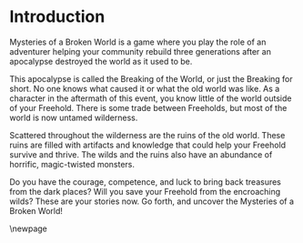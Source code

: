 # Introduction

Mysteries of a Broken World is a game where you play the role of an adventurer helping your
community rebuild three generations after an apocalypse destroyed the world as it used to be.

This apocalypse is called the Breaking of the World, or just the Breaking for short. No one
knows what caused it or what the old world was like. As a character in the aftermath of this
event, you know little of the world outside of your Freehold. There is some trade between
Freeholds, but most of the world is now untamed wilderness.

Scattered throughout the wilderness are the ruins of the old world. These ruins are filled
with artifacts and knowledge that could help your Freehold survive and thrive. The wilds and
the ruins also have an abundance of horrific, magic-twisted monsters.

Do you have the courage, competence, and luck to bring back treasures from the dark places?
Will you save your Freehold from the encroaching wilds? These are your stories now. Go forth,
and uncover the Mysteries of a Broken World!

\newpage
